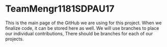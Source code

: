 # TeamMengr1181SDPAU17
This is the main page of the GitHub we are using for this project.
When we finalize code, it can be stored here as well.
We will use branches to place our individual contributions,
There should be branches for each of our projects.
